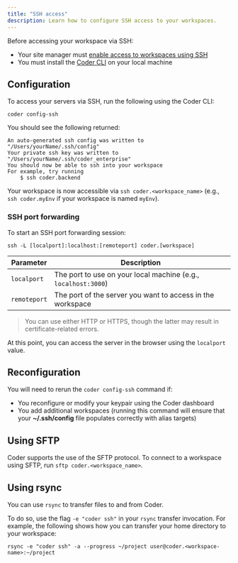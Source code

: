 ```yaml
---
title: "SSH access"
description: Learn how to configure SSH access to your workspaces.
---
```


Before accessing your workspace via SSH:

- Your site manager must [enable access to workspaces using SSH]
- You must install the [Coder CLI] on your local machine

[enable access to workspaces using ssh]:
  ../admin/workspace-management/ssh-access.md
[coder cli]: ../cli/index.md

## Configuration

To access your servers via SSH, run the following using the Coder CLI:

```console
coder config-ssh
```

You should see the following returned:

```console
An auto-generated ssh config was written to "/Users/yourName/.ssh/config"
Your private ssh key was written to "/Users/yourName/.ssh/coder_enterprise"
You should now be able to ssh into your workspace
For example, try running
    $ ssh coder.backend
```

Your workspace is now accessible via `ssh coder.<workspace_name>` (e.g.,
`ssh coder.myEnv` if your workspace is named `myEnv`).

### SSH port forwarding

To start an SSH port forwarding session:

```console
ssh -L [localport]:localhost:[remoteport] coder.[workspace]
```

| Parameter    | Description                                                    |
| ------------ | -------------------------------------------------------------- |
| `localport`  | The port to use on your local machine (e.g., `localhost:3000`) |
| `remoteport` | The port of the server you want to access in the workspace     |

> You can use either HTTP or HTTPS, though the latter may result in
> certificate-related errors.

At this point, you can access the server in the browser using the `localport`
value.

## Reconfiguration

You will need to rerun the `coder config-ssh` command if:

- You reconfigure or modify your keypair using the Coder dashboard
- You add additional workspaces (running this command will ensure that your
  **~/.ssh/config** file populates correctly with alias targets)

## Using SFTP

Coder supports the use of the SFTP protocol. To connect to a workspace using
SFTP, run `sftp coder.<workspace_name>`.

## Using rsync

You can use `rsync` to transfer files to and from Coder.

To do so, use the flag `-e "coder ssh"` in your `rsync` transfer invocation. For
example, the following shows how you can transfer your home directory to your
workspace:

```console
rsync -e "coder ssh" -a --progress ~/project user@coder.<workspace-name>:~/project
```
